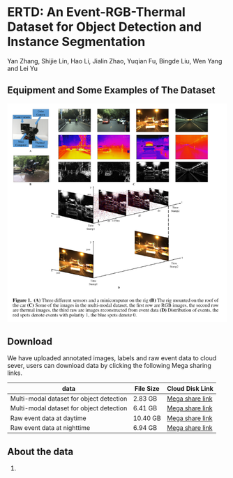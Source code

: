 # ERTD: An Event-RGB-Thermal Dataset for Object Detection and Instance Segmentation
Yan Zhang, Shijie Lin, Hao Li, Jialin Zhao, Yuqian Fu, Bingde Liu, Wen Yang and Lei Yu
## Equipment and Some Examples of The Dataset
![Alt text](https://github.com/ZyAndrew/ERTD/blob/master/images/figure1.png)
## Download
We have uploaded annotated images, labels and raw event data to cloud sever, users can download data by clicking the following Mega sharing links.


data | File Size |Cloud Disk Link
------------ | -------------| -------------
Multi-modal dataset for object detection | 2.83  GB |[Mega share link](https://mega.nz/fm/hd0G0Yjb)
Multi-modal dataset for object detection | 6.41  GB |[Mega share link](https://mega.nz/fm/hd0G0Yjb)
Raw event data at daytime | 10.40 GB |[Mega share link](https://mega.nz/fm/hd0G0Yjb)
Raw event data at nighttime | 6.94  GB |[Mega share link](https://mega.nz/fm/hd0G0Yjb)
## About the data
1.
